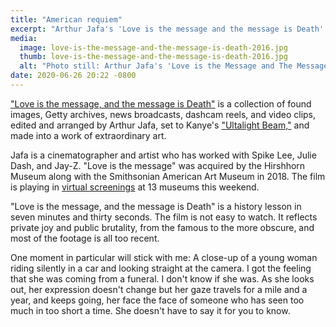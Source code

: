 ```yaml
---
title: "American requiem"
excerpt: "Arthur Jafa's 'Love is the message and the message is Death' is an extraordinary piece of video art."
media:
  image: love-is-the-message-and-the-message-is-death-2016.jpg
  thumb: love-is-the-message-and-the-message-is-death-2016.jpg
  alt: "Photo still: Arthur Jafa's 'Love is the Message and The Message is Death'"
date: 2020-06-26 20:22 -0800
---
```


["Love is the message, and the message is Death"](https://www.moca.org/program/arthur-jafa-love-is-the-message-the-message-is-death) is a collection of found images, Getty archives, news broadcasts, dashcam reels, and video clips, edited and arranged by Arthur Jafa, set to Kanye's ["Ultalight Beam,"](https://www.youtube.com/watch?v=6oHdAA3AqnE) and made into a work of extraordinary art.

Jafa is a cinematographer and artist who has worked with Spike Lee, Julie Dash, and Jay-Z. "Love is the message" was acquired by the Hirshhorn Museum along with the Smithsonian American Art Museum in 2018. The film is playing in [virtual screenings](https://hirshhorn.si.edu/news/press-release/love-is-the-message-the-message-is-death-streamed-june-26-28/) at 13 museums this weekend.

"Love is the message, and the message is Death" is a history lesson in seven minutes and thirty seconds. The film is not easy to watch. It reflects private joy and public brutality, from the famous to the more obscure, and most of the footage is all too recent.

One moment in particular will stick with me: A close-up of a young woman riding silently in a car and looking straight at the camera. I got the feeling that she was coming from a funeral. I don't know if she was. As she looks out, her expression doesn't change but her gaze travels for a mile and a year, and keeps going, her face the face of someone who has seen too much in too short a time. She doesn't have to say it for you to know.
